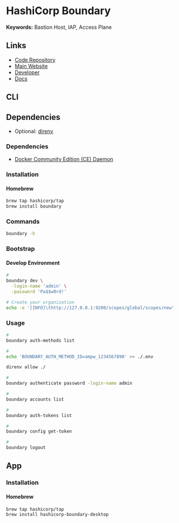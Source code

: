 # HashiCorp Boundary

<!--
https://github.com/janikgar/boundary-chart
-->

**Keywords:** Bastion Host, IAP, Access Plane

## Links

- [Code Repository](https://github.com/hashicorp/boundary)
- [Main Website](https://boundaryproject.io)
- [Developer](https://developer.hashicorp.com/boundary)
- [Docs](https://developer.hashicorp.com/boundary/docs)

## CLI

## Dependencies

- Optional: [direnv](/direnv.md)

### Dependencies

- [Docker Community Edition (CE) Daemon](/docker/ce/daemon.md)

### Installation

#### Homebrew

```sh
brew tap hashicorp/tap
brew install boundary
```

### Commands

```sh
boundary -h
```

### Bootstrap

#### Develop Environment

```sh
#
boundary dev \
  -login-name 'admin' \
  -password 'Pa$$w0rd!'

# Create your organization
echo -e '[INFO]\thttp://127.0.0.1:9200/scopes/global/scopes/new'
```

### Usage

```sh
#
boundary auth-methods list

#
echo 'BOUNDARY_AUTH_METHOD_ID=ampw_1234567890' >> ./.env

direnv allow ./

#
boundary authenticate password -login-name admin

#
boundary accounts list

#
boundary auth-tokens list

#
boundary config get-token

#
boundary logout
```

## App

### Installation

#### Homebrew

```sh
brew tap hashicorp/tap
brew install hashicorp-boundary-desktop
```
